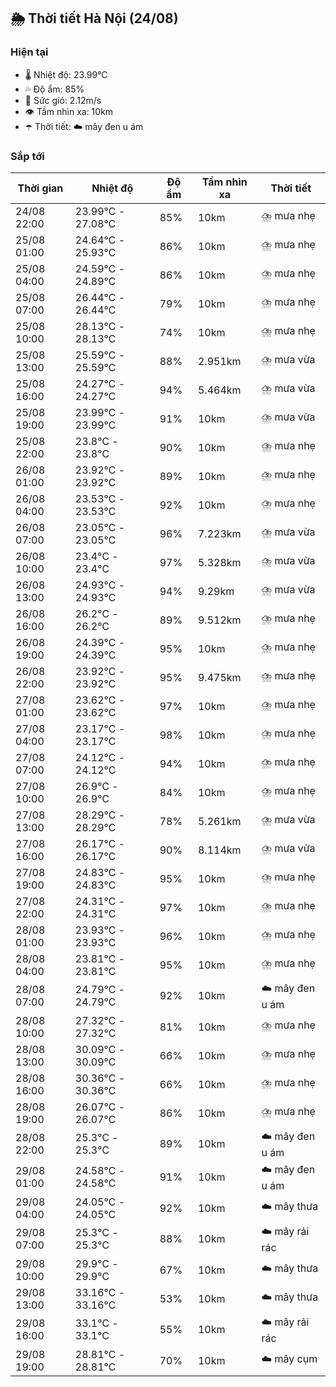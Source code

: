 ## 🌦️ Thời tiết Hà Nội (24/08)

### Hiện tại

- 🌡️ Nhiệt độ: 23.99℃
- 💦 Độ ẩm: 85%
- 💨 Sức gió: 2.12m/s
- 👁️ Tầm nhìn xa: 10km
- ☂️ Thời tiết: ☁️ mây đen u ám

### Sắp tới

| Thời gian | Nhiệt độ | Độ ẩm | Tầm nhìn xa | Thời tiết |
| --- | --- | --- | --- | --- |
| 24/08 22:00 | 23.99℃ - 27.08℃ | 85% | 10km | ⛈️ mưa nhẹ |
| 25/08 01:00 | 24.64℃ - 25.93℃ | 86% | 10km | ⛈️ mưa nhẹ |
| 25/08 04:00 | 24.59℃ - 24.89℃ | 86% | 10km | ⛈️ mưa nhẹ |
| 25/08 07:00 | 26.44℃ - 26.44℃ | 79% | 10km | ⛈️ mưa nhẹ |
| 25/08 10:00 | 28.13℃ - 28.13℃ | 74% | 10km | ⛈️ mưa nhẹ |
| 25/08 13:00 | 25.59℃ - 25.59℃ | 88% | 2.951km | ⛈️ mưa vừa |
| 25/08 16:00 | 24.27℃ - 24.27℃ | 94% | 5.464km | ⛈️ mưa vừa |
| 25/08 19:00 | 23.99℃ - 23.99℃ | 91% | 10km | ⛈️ mưa vừa |
| 25/08 22:00 | 23.8℃ - 23.8℃ | 90% | 10km | ⛈️ mưa nhẹ |
| 26/08 01:00 | 23.92℃ - 23.92℃ | 89% | 10km | ⛈️ mưa nhẹ |
| 26/08 04:00 | 23.53℃ - 23.53℃ | 92% | 10km | ⛈️ mưa nhẹ |
| 26/08 07:00 | 23.05℃ - 23.05℃ | 96% | 7.223km | ⛈️ mưa vừa |
| 26/08 10:00 | 23.4℃ - 23.4℃ | 97% | 5.328km | ⛈️ mưa vừa |
| 26/08 13:00 | 24.93℃ - 24.93℃ | 94% | 9.29km | ⛈️ mưa vừa |
| 26/08 16:00 | 26.2℃ - 26.2℃ | 89% | 9.512km | ⛈️ mưa nhẹ |
| 26/08 19:00 | 24.39℃ - 24.39℃ | 95% | 10km | ⛈️ mưa nhẹ |
| 26/08 22:00 | 23.92℃ - 23.92℃ | 95% | 9.475km | ⛈️ mưa nhẹ |
| 27/08 01:00 | 23.62℃ - 23.62℃ | 97% | 10km | ⛈️ mưa nhẹ |
| 27/08 04:00 | 23.17℃ - 23.17℃ | 98% | 10km | ⛈️ mưa nhẹ |
| 27/08 07:00 | 24.12℃ - 24.12℃ | 94% | 10km | ⛈️ mưa nhẹ |
| 27/08 10:00 | 26.9℃ - 26.9℃ | 84% | 10km | ⛈️ mưa nhẹ |
| 27/08 13:00 | 28.29℃ - 28.29℃ | 78% | 5.261km | ⛈️ mưa vừa |
| 27/08 16:00 | 26.17℃ - 26.17℃ | 90% | 8.114km | ⛈️ mưa vừa |
| 27/08 19:00 | 24.83℃ - 24.83℃ | 95% | 10km | ⛈️ mưa nhẹ |
| 27/08 22:00 | 24.31℃ - 24.31℃ | 97% | 10km | ⛈️ mưa nhẹ |
| 28/08 01:00 | 23.93℃ - 23.93℃ | 96% | 10km | ⛈️ mưa nhẹ |
| 28/08 04:00 | 23.81℃ - 23.81℃ | 95% | 10km | ⛈️ mưa nhẹ |
| 28/08 07:00 | 24.79℃ - 24.79℃ | 92% | 10km | ☁️ mây đen u ám |
| 28/08 10:00 | 27.32℃ - 27.32℃ | 81% | 10km | ⛈️ mưa nhẹ |
| 28/08 13:00 | 30.09℃ - 30.09℃ | 66% | 10km | ⛈️ mưa nhẹ |
| 28/08 16:00 | 30.36℃ - 30.36℃ | 66% | 10km | ⛈️ mưa nhẹ |
| 28/08 19:00 | 26.07℃ - 26.07℃ | 86% | 10km | ⛈️ mưa nhẹ |
| 28/08 22:00 | 25.3℃ - 25.3℃ | 89% | 10km | ☁️ mây đen u ám |
| 29/08 01:00 | 24.58℃ - 24.58℃ | 91% | 10km | ☁️ mây đen u ám |
| 29/08 04:00 | 24.05℃ - 24.05℃ | 92% | 10km | ☁️ mây thưa |
| 29/08 07:00 | 25.3℃ - 25.3℃ | 88% | 10km | ☁️ mây rải rác |
| 29/08 10:00 | 29.9℃ - 29.9℃ | 67% | 10km | ☁️ mây thưa |
| 29/08 13:00 | 33.16℃ - 33.16℃ | 53% | 10km | ☁️ mây thưa |
| 29/08 16:00 | 33.1℃ - 33.1℃ | 55% | 10km | ☁️ mây rải rác |
| 29/08 19:00 | 28.81℃ - 28.81℃ | 70% | 10km | ☁️ mây cụm |
